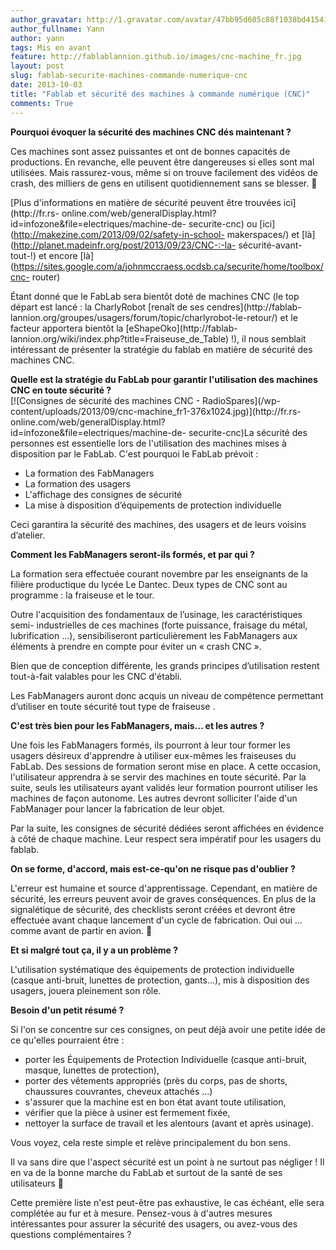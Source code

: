```yaml
---
author_gravatar: http://1.gravatar.com/avatar/47bb95d605c88f1038bd415412814eae?s=96&d=mm&r=g
author_fullname: Yann
author: yann
tags: Mis en avant
feature: http://fablablannion.github.io/images/cnc-machine_fr.jpg
layout: post
slug: fablab-securite-machines-commande-numerique-cnc
date: 2013-10-03
title: "Fablab et sécurité des machines à commande numérique (CNC)"
comments: True
---
```

**Pourquoi évoquer la sécurité des machines CNC dés maintenant ?**

Ces machines sont assez puissantes et ont de bonnes capacités de productions.
En revanche, elle peuvent être dangereuses si elles sont mal utilisées. Mais
rassurez-vous, même si on trouve facilement des vidéos de crash, des milliers
de gens en utilisent quotidiennement sans se blesser. 🙂

[Plus d'informations en matière de sécurité peuvent être trouvées
ici](http://fr.rs-
online.com/web/generalDisplay.html?id=infozone&file=electriques/machine-de-
securite-cnc) ou [ici](http://makezine.com/2013/09/02/safety-in-school-
makerspaces/) et [là](http://planet.madeinfr.org/post/2013/09/23/CNC-:-la-
sécurité-avant-tout-!) et encore
[là](https://sites.google.com/a/johnmccraess.ocdsb.ca/securite/home/toolbox/cnc-
router)

Étant donné que le FabLab sera bientôt doté de machines CNC (le top départ est
lancé : la CharlyRobot [renaît de ses cendres](http://fablab-
lannion.org/groupes/usagers/forum/topic/charlyrobot-le-retour/) et le facteur
apportera bientôt la [eShapeOko](http://fablab-
lannion.org/wiki/index.php?title=Fraiseuse_de_Table) !), il nous semblait
intéressant de présenter la stratégie du fablab en matière de sécurité des
machines CNC.

**Quelle est la stratégie du FabLab pour garantir l'utilisation des machines CNC en toute sécurité ?**  
[![Consignes de sécurité des machines CNC - RadioSpares](/wp-
content/uploads/2013/09/cnc-machine_fr1-376x1024.jpg)](http://fr.rs-
online.com/web/generalDisplay.html?id=infozone&file=electriques/machine-de-
securite-cnc)La sécurité des personnes est essentielle lors de l'utilisation
des machines mises à disposition par le FabLab. C'est pourquoi le FabLab
prévoit :

  * La formation des FabManagers
  * La formation des usagers
  * L'affichage des consignes de sécurité
  * La mise à disposition d’équipements de protection individuelle

Ceci garantira la sécurité des machines, des usagers et de leurs voisins
d’atelier.



**Comment les FabManagers seront-ils formés, et par qui ?**

La formation sera effectuée courant novembre par les enseignants de la filière
productique du lycée Le Dantec. Deux types de CNC sont au programme : la
fraiseuse et le tour.

Outre l'acquisition des fondamentaux de l’usinage, les caractéristiques semi-
industrielles de ces machines (forte puissance, fraisage du métal,
lubrification …), sensibiliseront particulièrement les FabManagers aux
éléments à prendre en compte pour éviter un « crash CNC ».

Bien que de conception différente, les grands principes d’utilisation restent
tout-à-fait valables pour les CNC d'établi.

Les FabManagers auront donc acquis un niveau de compétence permettant
d’utiliser en toute sécurité tout type de fraiseuse .



**C'est très bien pour les FabManagers, mais… et les autres ?**

Une fois les FabManagers formés, ils pourront à leur tour former les usagers
désireux d'apprendre à utiliser eux-mêmes les fraiseuses du FabLab. Des
sessions de formation seront mise en place. A cette occasion, l'utilisateur
apprendra à se servir des machines en toute sécurité. Par la suite, seuls les
utilisateurs ayant validés leur formation pourront utiliser les machines de
façon autonome. Les autres devront solliciter l'aide d'un FabManager pour
lancer la fabrication de leur objet.

Par la suite, les consignes de sécurité dédiées seront affichées en évidence à
côté de chaque machine. Leur respect sera impératif pour les usagers du
fablab.



**On se forme, d'accord, mais est-ce-qu'on ne risque pas d'oublier ?**

L'erreur est humaine et source d'apprentissage. Cependant, en matière de
sécurité, les erreurs peuvent avoir de graves conséquences. En plus de la
signalétique de sécurité, des checklists seront créées et devront être
effectuée avant chaque lancement d'un cycle de fabrication. Oui oui … comme
avant de partir en avion. 🙂



**Et si malgré tout ça, il y a un problème ?**

L'utilisation systématique des équipements de protection individuelle (casque
anti-bruit, lunettes de protection, gants…), mis à disposition des usagers,
jouera pleinement son rôle.



**Besoin d'un petit résumé ?**

Si l'on se concentre sur ces consignes, on peut déjà avoir une petite idée de
ce qu'elles pourraient être :

  * porter les Équipements de Protection Individuelle (casque anti-bruit, masque, lunettes de protection),
  * porter des vêtements appropriés (près du corps, pas de shorts, chaussures couvrantes, cheveux attachés …)
  * s'assurer que la machine est en bon état avant toute utilisation,
  * vérifier que la pièce à usiner est fermement fixée,
  * nettoyer la surface de travail et les alentours (avant et après usinage).

Vous voyez, cela reste simple et relève principalement du bon sens.

Il va sans dire que l'aspect sécurité est un point à ne surtout pas négliger !
Il en va de la bonne marche du FabLab et surtout de la santé de ses
utilisateurs 🙂

Cette première liste n'est peut-être pas exhaustive, le cas échéant, elle sera
complétée au fur et à mesure. Pensez-vous à d'autres mesures intéressantes
pour assurer la sécurité des usagers, ou avez-vous des questions
complémentaires ?



